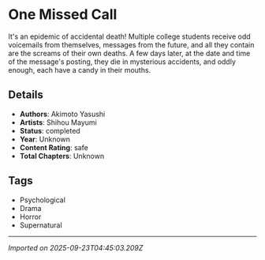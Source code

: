 # One Missed Call

It's an epidemic of accidental death! Multiple college students receive odd voicemails from themselves, messages from the future, and all they contain are the screams of their own deaths. A few days later, at the date and time of the message's posting, they die in mysterious accidents, and oddly enough, each have a candy in their mouths.

## Details
- **Authors**: Akimoto Yasushi
- **Artists**: Shihou Mayumi
- **Status**: completed
- **Year**: Unknown
- **Content Rating**: safe
- **Total Chapters**: Unknown

## Tags
- Psychological
- Drama
- Horror
- Supernatural

---
*Imported on 2025-09-23T04:45:03.209Z*
